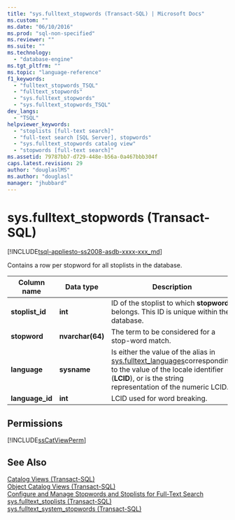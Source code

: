 ```yaml
---
title: "sys.fulltext_stopwords (Transact-SQL) | Microsoft Docs"
ms.custom: ""
ms.date: "06/10/2016"
ms.prod: "sql-non-specified"
ms.reviewer: ""
ms.suite: ""
ms.technology: 
  - "database-engine"
ms.tgt_pltfrm: ""
ms.topic: "language-reference"
f1_keywords: 
  - "fulltext_stopwords_TSQL"
  - "fulltext_stopwords"
  - "sys.fulltext_stopwords"
  - "sys.fulltext_stopwords_TSQL"
dev_langs: 
  - "TSQL"
helpviewer_keywords: 
  - "stoplists [full-text search]"
  - "full-text search [SQL Server], stopwords"
  - "sys.fulltext_stopwords catalog view"
  - "stopwords [full-text search]"
ms.assetid: 79787bb7-d729-448e-b56a-0a467bbb304f
caps.latest.revision: 29
author: "douglaslMS"
ms.author: "douglasl"
manager: "jhubbard"
---
```

# sys.fulltext_stopwords (Transact-SQL)
[!INCLUDE[tsql-appliesto-ss2008-asdb-xxxx-xxx_md](../../includes/tsql-appliesto-ss2008-asdb-xxxx-xxx-md.md)]

  Contains a row per stopword for all stoplists in the database.  
 
|Column name|Data type|Description|  
|-----------------|---------------|-----------------|  
|**stoplist_id**|**int**|ID of the stoplist to which **stopword** belongs. This ID is  unique within the database.|  
|**stopword**|**nvarchar(64)**|The term to be considered for a stop-word match.|  
|**language**|**sysname**|Is either the value of the alias in [sys.fulltext_languages](../../relational-databases/system-catalog-views/sys-fulltext-languages-transact-sql.md)corresponding to the value of the locale identifier (**LCID**), or is the string representation of the numeric LCID.|  
|**language_id**|**int**|LCID used for word breaking.|  
  
## Permissions  
 [!INCLUDE[ssCatViewPerm](../../includes/sscatviewperm-md.md)]  
  
## See Also  
 [Catalog Views &#40;Transact-SQL&#41;](../../relational-databases/system-catalog-views/catalog-views-transact-sql.md)   
 [Object Catalog Views &#40;Transact-SQL&#41;](../../relational-databases/system-catalog-views/object-catalog-views-transact-sql.md)   
 [Configure and Manage Stopwords and Stoplists for Full-Text Search](../../relational-databases/search/configure-and-manage-stopwords-and-stoplists-for-full-text-search.md)   
 [sys.fulltext_stoplists &#40;Transact-SQL&#41;](../../relational-databases/system-catalog-views/sys-fulltext-stoplists-transact-sql.md)   
 [sys.fulltext_system_stopwords &#40;Transact-SQL&#41;](../../relational-databases/system-catalog-views/sys-fulltext-system-stopwords-transact-sql.md)  
  
  
